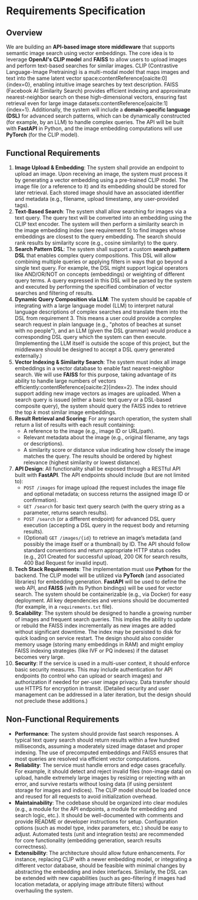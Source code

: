 # Requirements Specification

## Overview
We are building an **API-based image store middleware** that supports semantic image search using vector embeddings. The core idea is to leverage **OpenAI's CLIP model** and **FAISS** to allow users to upload images and perform text-based searches for similar images. CLIP (Contrastive Language-Image Pretraining) is a multi-modal model that maps images and text into the same latent vector space:contentReference[oaicite:0]{index=0}, enabling intuitive image searches by text description. FAISS (Facebook AI Similarity Search) provides efficient indexing and approximate nearest-neighbor search on these high-dimensional vectors, ensuring fast retrieval even for large image datasets:contentReference[oaicite:1]{index=1}. Additionally, the system will include a **domain-specific language (DSL)** for advanced search patterns, which can be dynamically constructed (for example, by an LLM) to handle complex queries. The API will be built with **FastAPI** in Python, and the image embedding computations will use **PyTorch** (for the CLIP model).

## Functional Requirements

1. **Image Upload & Embedding**: The system shall provide an endpoint to upload an image. Upon receiving an image, the system must process it by generating a vector embedding using a pre-trained CLIP model. The image file (or a reference to it) and its embedding should be stored for later retrieval. Each stored image should have an associated identifier and metadata (e.g., filename, upload timestamp, any user-provided tags).
2. **Text-Based Search**: The system shall allow searching for images via a text query. The query text will be converted into an embedding using the CLIP text encoder. The system will then perform a similarity search in the image embedding index (see requirement 5) to find images whose embeddings are closest to the query embedding. The search should rank results by similarity score (e.g., cosine similarity) to the query.
3. **Search Pattern DSL**: The system shall support a custom **search pattern DSL** that enables complex query compositions. This DSL will allow combining multiple queries or applying filters in ways that go beyond a single text query. For example, the DSL might support logical operators like AND/OR/NOT on concepts (embeddings) or weighting of different query terms. A query expressed in this DSL will be parsed by the system and executed by performing the specified combination of vector searches and filtering of results.
4. **Dynamic Query Composition via LLM**: The system should be capable of integrating with a large language model (LLM) to interpret natural language descriptions of complex searches and translate them into the DSL from requirement 3. This means a user could provide a complex search request in plain language (e.g., "photos of beaches at sunset with no people"), and an LLM (given the DSL grammar) would produce a corresponding DSL query which the system can then execute. (Implementing the LLM itself is outside the scope of this project, but the middleware should be designed to accept a DSL query generated externally.)
5. **Vector Indexing & Similarity Search**: The system must index all image embeddings in a vector database to enable fast nearest-neighbor search. We will use **FAISS** for this purpose, taking advantage of its ability to handle large numbers of vectors efficiently:contentReference[oaicite:2]{index=2}. The index should support adding new image vectors as images are uploaded. When a search query is issued (either a basic text query or a DSL-based composite query), the system should query the FAISS index to retrieve the top _k_ most similar image embeddings.
6. **Result Retrieval and Scoring**: For any search operation, the system shall return a list of results with each result containing:
    - A reference to the image (e.g., image ID or URL/path).
    - Relevant metadata about the image (e.g., original filename, any tags or descriptions).
    - A similarity score or distance value indicating how closely the image matches the query.
   The results should be ordered by highest relevance (highest similarity or lowest distance).
7. **API Design**: All functionality shall be exposed through a RESTful API built with **FastAPI**. The API endpoints should include (but are not limited to):
    - `POST /images` for image upload (the request includes the image file and optional metadata; on success returns the assigned image ID or confirmation).
    - `GET /search` for basic text query search (with the query string as a parameter, returns search results).
    - `POST /search` (or a different endpoint) for advanced DSL query execution (accepting a DSL query in the request body and returning results).
    - (Optional) `GET /images/{id}` to retrieve an image’s metadata (and possibly the image itself or a thumbnail) by ID.
   The API should follow standard conventions and return appropriate HTTP status codes (e.g., 201 Created for successful upload, 200 OK for search results, 400 Bad Request for invalid input).
8. **Tech Stack Requirements**: The implementation must use **Python** for the backend. The CLIP model will be utilized via **PyTorch** (and associated libraries) for embedding generation. **FastAPI** will be used to define the web API, and **FAISS** (with its Python bindings) will be used for vector search. The system should be containerizable (e.g., via Docker) for easy deployment. All key dependencies and versions should be documented (for example, in a `requirements.txt` file).
9. **Scalability**: The system should be designed to handle a growing number of images and frequent search queries. This implies the ability to update or rebuild the FAISS index incrementally as new images are added without significant downtime. The index may be persisted to disk for quick loading on service restart. The design should also consider memory usage (storing many embeddings in RAM) and might employ FAISS indexing strategies (like IVF or PQ indexes) if the dataset becomes very large.
10. **Security**: If the service is used in a multi-user context, it should enforce basic security measures. This may include authentication for API endpoints (to control who can upload or search images) and authorization if needed for per-user image privacy. Data transfer should use HTTPS for encryption in transit. (Detailed security and user management can be addressed in a later iteration, but the design should not preclude these additions.)

## Non-Functional Requirements

- **Performance**: The system should provide fast search responses. A typical text query search should return results within a few hundred milliseconds, assuming a moderately sized image dataset and proper indexing. The use of precomputed embeddings and FAISS ensures that most queries are resolved via efficient vector computations.
- **Reliability**: The service must handle errors and edge cases gracefully. For example, it should detect and reject invalid files (non-image data) on upload, handle extremely large images by resizing or rejecting with an error, and survive restarts without losing data (if using persistent storage for images and indices). The CLIP model should be loaded once and reused for all requests to avoid initialization overhead.
- **Maintainability**: The codebase should be organized into clear modules (e.g., a module for the API endpoints, a module for embedding and search logic, etc.). It should be well-documented with comments and provide README or developer instructions for setup. Configuration options (such as model type, index parameters, etc.) should be easy to adjust. Automated tests (unit and integration tests) are recommended for core functionality (embedding generation, search results correctness).
- **Extensibility**: The architecture should allow future enhancements. For instance, replacing CLIP with a newer embedding model, or integrating a different vector database, should be feasible with minimal changes by abstracting the embedding and index interfaces. Similarly, the DSL can be extended with new capabilities (such as geo-filtering if images had location metadata, or applying image attribute filters) without overhauling the system.
